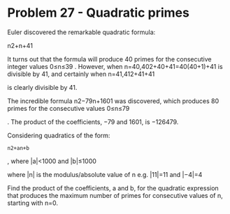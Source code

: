 # Problem 27 - Quadratic primes

Euler discovered the remarkable quadratic formula:

n2+n+41

It turns out that the formula will produce 40 primes for the consecutive integer values 0≤n≤39
. However, when n=40,402+40+41=40(40+1)+41 is divisible by 41, and certainly when n=41,412+41+41

is clearly divisible by 41.

The incredible formula n2−79n+1601
was discovered, which produces 80 primes for the consecutive values 0≤n≤79

. The product of the coefficients, −79 and 1601, is −126479.

Considering quadratics of the form:

    n2+an+b

, where |a|<1000 and |b|≤1000

where |n|
is the modulus/absolute value of n
e.g. |11|=11 and |−4|=4

Find the product of the coefficients, a
and b, for the quadratic expression that produces the maximum number of primes for consecutive values of n, starting with n=0.